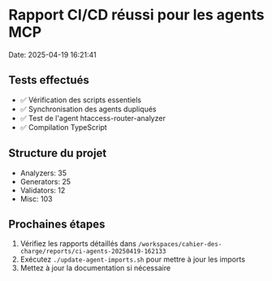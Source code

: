 # Rapport CI/CD réussi pour les agents MCP
Date: 2025-04-19 16:21:41

## Tests effectués
- ✅ Vérification des scripts essentiels
- ✅ Synchronisation des agents dupliqués
- ✅ Test de l'agent htaccess-router-analyzer
- ✅ Compilation TypeScript

## Structure du projet
- Analyzers: 35
- Generators: 25
- Validators: 12
- Misc: 103

## Prochaines étapes
1. Vérifiez les rapports détaillés dans `/workspaces/cahier-des-charge/reports/ci-agents-20250419-162133`
2. Exécutez `./update-agent-imports.sh` pour mettre à jour les imports
3. Mettez à jour la documentation si nécessaire
